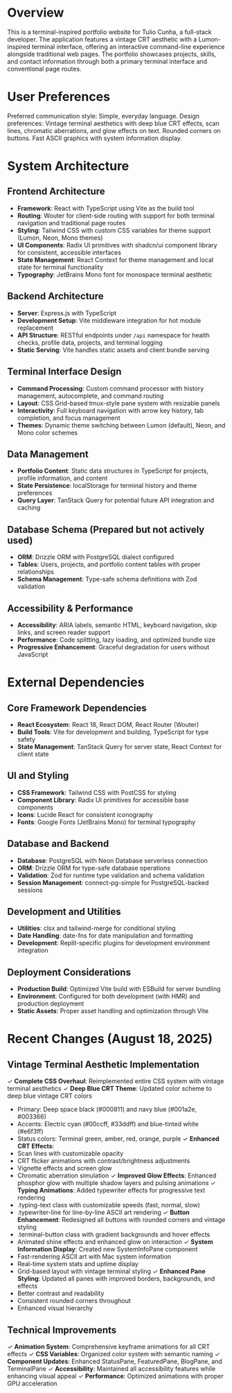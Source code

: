 # Overview

This is a terminal-inspired portfolio website for Tulio Cunha, a full-stack developer. The application features a vintage CRT aesthetic with a Lumon-inspired terminal interface, offering an interactive command-line experience alongside traditional web pages. The portfolio showcases projects, skills, and contact information through both a primary terminal interface and conventional page routes.

# User Preferences

Preferred communication style: Simple, everyday language.
Design preferences: Vintage terminal aesthetics with deep blue CRT effects, scan lines, chromatic aberrations, and glow effects on text. Rounded corners on buttons. Fast ASCII graphics with system information display.

# System Architecture

## Frontend Architecture

- **Framework**: React with TypeScript using Vite as the build tool
- **Routing**: Wouter for client-side routing with support for both terminal navigation and traditional page routes
- **Styling**: Tailwind CSS with custom CSS variables for theme support (Lumon, Neon, Mono themes)
- **UI Components**: Radix UI primitives with shadcn/ui component library for consistent, accessible interfaces
- **State Management**: React Context for theme management and local state for terminal functionality
- **Typography**: JetBrains Mono font for monospace terminal aesthetic

## Backend Architecture

- **Server**: Express.js with TypeScript
- **Development Setup**: Vite middleware integration for hot module replacement
- **API Structure**: RESTful endpoints under `/api` namespace for health checks, profile data, projects, and terminal logging
- **Static Serving**: Vite handles static assets and client bundle serving

## Terminal Interface Design

- **Command Processing**: Custom command processor with history management, autocomplete, and command routing
- **Layout**: CSS Grid-based tmux-style pane system with resizable panels
- **Interactivity**: Full keyboard navigation with arrow key history, tab completion, and focus management
- **Themes**: Dynamic theme switching between Lumon (default), Neon, and Mono color schemes

## Data Management

- **Portfolio Content**: Static data structures in TypeScript for projects, profile information, and content
- **State Persistence**: localStorage for terminal history and theme preferences
- **Query Layer**: TanStack Query for potential future API integration and caching

## Database Schema (Prepared but not actively used)

- **ORM**: Drizzle ORM with PostgreSQL dialect configured
- **Tables**: Users, projects, and portfolio content tables with proper relationships
- **Schema Management**: Type-safe schema definitions with Zod validation

## Accessibility & Performance

- **Accessibility**: ARIA labels, semantic HTML, keyboard navigation, skip links, and screen reader support
- **Performance**: Code splitting, lazy loading, and optimized bundle size
- **Progressive Enhancement**: Graceful degradation for users without JavaScript

# External Dependencies

## Core Framework Dependencies

- **React Ecosystem**: React 18, React DOM, React Router (Wouter)
- **Build Tools**: Vite for development and building, TypeScript for type safety
- **State Management**: TanStack Query for server state, React Context for client state

## UI and Styling

- **CSS Framework**: Tailwind CSS with PostCSS for styling
- **Component Library**: Radix UI primitives for accessible base components
- **Icons**: Lucide React for consistent iconography
- **Fonts**: Google Fonts (JetBrains Mono) for terminal typography

## Database and Backend

- **Database**: PostgreSQL with Neon Database serverless connection
- **ORM**: Drizzle ORM for type-safe database operations
- **Validation**: Zod for runtime type validation and schema validation
- **Session Management**: connect-pg-simple for PostgreSQL-backed sessions

## Development and Utilities

- **Utilities**: clsx and tailwind-merge for conditional styling
- **Date Handling**: date-fns for date manipulation and formatting
- **Development**: Replit-specific plugins for development environment integration

## Deployment Considerations

- **Production Build**: Optimized Vite build with ESBuild for server bundling
- **Environment**: Configured for both development (with HMR) and production deployment
- **Static Assets**: Proper asset handling and optimization through Vite

# Recent Changes (August 18, 2025)

## Vintage Terminal Aesthetic Implementation

✓ **Complete CSS Overhaul**: Reimplemented entire CSS system with vintage terminal aesthetics
✓ **Deep Blue CRT Theme**: Updated color scheme to deep blue vintage CRT colors
  - Primary: Deep space black (#000811) and navy blue (#001a2e, #003366)
  - Accents: Electric cyan (#00ccff, #33ddff) and blue-tinted white (#e6f3ff)
  - Status colors: Terminal green, amber, red, orange, purple
✓ **Enhanced CRT Effects**: 
  - Scan lines with customizable opacity
  - CRT flicker animations with contrast/brightness adjustments
  - Vignette effects and screen glow
  - Chromatic aberration simulation
✓ **Improved Glow Effects**: Enhanced phosphor glow with multiple shadow layers and pulsing animations
✓ **Typing Animations**: Added typewriter effects for progressive text rendering
  - .typing-text class with customizable speeds (fast, normal, slow)
  - .typewriter-line for line-by-line ASCII art rendering
✓ **Button Enhancement**: Redesigned all buttons with rounded corners and vintage styling
  - .terminal-button class with gradient backgrounds and hover effects
  - Animated shine effects and enhanced glow on interaction
✓ **System Information Display**: Created new SystemInfoPane component
  - Fast-rendering ASCII art with Mac system information
  - Real-time system stats and uptime display
  - Grid-based layout with vintage terminal styling
✓ **Enhanced Pane Styling**: Updated all panes with improved borders, backgrounds, and effects
  - Better contrast and readability
  - Consistent rounded corners throughout
  - Enhanced visual hierarchy

## Technical Improvements

✓ **Animation System**: Comprehensive keyframe animations for all CRT effects
✓ **CSS Variables**: Organized color system with semantic naming
✓ **Component Updates**: Enhanced StatusPane, FeaturedPane, BlogPane, and TerminalPane
✓ **Accessibility**: Maintained all accessibility features while enhancing visual appeal
✓ **Performance**: Optimized animations with proper GPU acceleration
